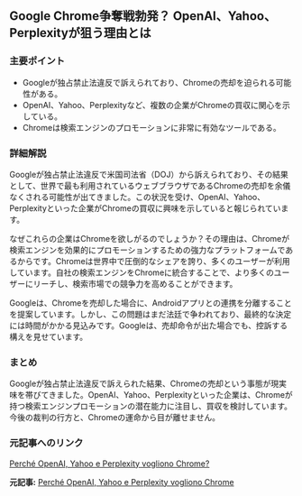 ## Google Chrome争奪戦勃発？ OpenAI、Yahoo、Perplexityが狙う理由とは

### 主要ポイント

* Googleが独占禁止法違反で訴えられており、Chromeの売却を迫られる可能性がある。
* OpenAI、Yahoo、Perplexityなど、複数の企業がChromeの買収に関心を示している。
* Chromeは検索エンジンのプロモーションに非常に有効なツールである。

### 詳細解説

Googleが独占禁止法違反で米国司法省（DOJ）から訴えられており、その結果として、世界で最も利用されているウェブブラウザであるChromeの売却を余儀なくされる可能性が出てきました。この状況を受け、OpenAI、Yahoo、Perplexityといった企業がChromeの買収に興味を示していると報じられています。

なぜこれらの企業はChromeを欲しがるのでしょうか？その理由は、Chromeが検索エンジンを効果的にプロモーションするための強力なプラットフォームであるからです。Chromeは世界中で圧倒的なシェアを誇り、多くのユーザーが利用しています。自社の検索エンジンをChromeに統合することで、より多くのユーザーにリーチし、検索市場での競争力を高めることができます。

Googleは、Chromeを売却した場合に、Androidアプリとの連携を分離することを提案しています。しかし、この問題はまだ法廷で争われており、最終的な決定には時間がかかる見込みです。Googleは、売却命令が出た場合でも、控訴する構えを見せています。

### まとめ

Googleが独占禁止法違反で訴えられた結果、Chromeの売却という事態が現実味を帯びてきました。OpenAI、Yahoo、Perplexityといった企業は、Chromeが持つ検索エンジンプロモーションの潜在能力に注目し、買収を検討しています。今後の裁判の行方と、Chromeの運命から目が離せません。

### 元記事へのリンク

[Perché OpenAI, Yahoo e Perplexity vogliono Chrome?](https://www.igizmo.it/mobile/perche-openai-yahoo-e-perplexity-vogliono-chrome/)


**元記事:** [Perché OpenAI, Yahoo e Perplexity vogliono Chrome](https://www.igizmo.it/perche-le-aziende-fanno-la-fila-per-acquistare-chrome/)